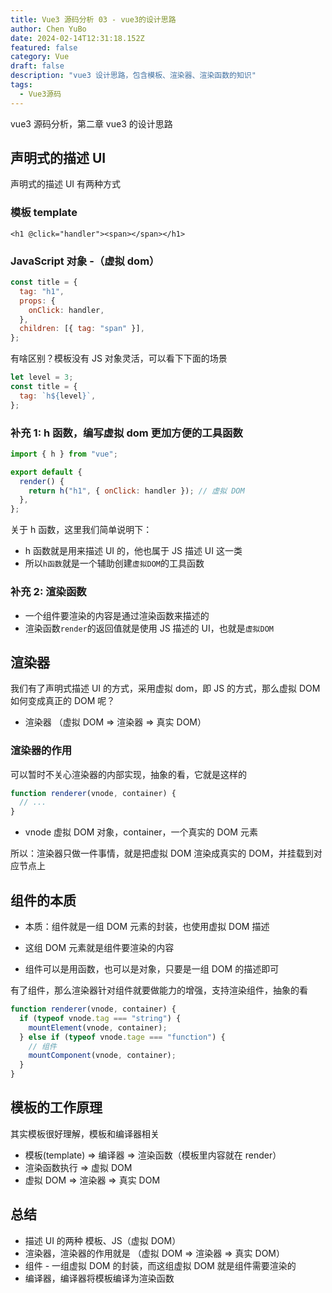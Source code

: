```yaml
---
title: Vue3 源码分析 03 - vue3的设计思路
author: Chen YuBo
date: 2024-02-14T12:31:18.152Z
featured: false
category: Vue
draft: false
description: "vue3 设计思路，包含模板、渲染器、渲染函数的知识"
tags:
  - Vue3源码
---
```


vue3 源码分析，第二章 vue3 的设计思路

## 声明式的描述 UI

声明式的描述 UI 有两种方式

### 模板 template

```vue
<h1 @click="handler"><span></span></h1>
```

### JavaScript 对象 -（虚拟 dom）

```js
const title = {
  tag: "h1",
  props: {
    onClick: handler,
  },
  children: [{ tag: "span" }],
};
```

有啥区别？模板没有 JS 对象灵活，可以看下下面的场景

```js
let level = 3;
const title = {
  tag: `h${level}`,
};
```

### 补充 1: h 函数，编写虚拟 dom 更加方便的工具函数

```js
import { h } from "vue";

export default {
  render() {
    return h("h1", { onClick: handler }); // 虚拟 DOM
  },
};
```

关于 h 函数，这里我们简单说明下：

- h 函数就是用来描述 UI 的，他也属于 JS 描述 UI 这一类
- 所以`h函数`就是一个辅助创建`虚拟DOM`的工具函数

### 补充 2: 渲染函数

- 一个组件要渲染的内容是通过渲染函数来描述的
- 渲染函数`render`的返回值就是使用 JS 描述的 UI，也就是`虚拟DOM`

## 渲染器

我们有了声明式描述 UI 的方式，采用虚拟 dom，即 JS 的方式，那么虚拟 DOM 如何变成真正的 DOM 呢？

- 渲染器 （虚拟 DOM => 渲染器 => 真实 DOM）

### 渲染器的作用

可以暂时不关心渲染器的内部实现，抽象的看，它就是这样的

```js
function renderer(vnode, container) {
  // ...
}
```

- vnode 虚拟 DOM 对象，container，一个真实的 DOM 元素

所以：渲染器只做一件事情，就是把虚拟 DOM 渲染成真实的 DOM，并挂载到对应节点上

## 组件的本质

- 本质：组件就是一组 DOM 元素的封装，也使用虚拟 DOM 描述
- 这组 DOM 元素就是组件要渲染的内容

- 组件可以是用函数，也可以是对象，只要是一组 DOM 的描述即可

有了组件，那么渲染器针对组件就要做能力的增强，支持渲染组件，抽象的看

```js
function renderer(vnode, container) {
  if (typeof vnode.tag === "string") {
    mountElement(vnode, container);
  } else if (typeof vnode.tage === "function") {
    // 组件
    mountComponent(vnode, container);
  }
}
```

## 模板的工作原理

其实模板很好理解，模板和编译器相关

- 模板(template) => 编译器 => 渲染函数（模板里内容就在 render）
- 渲染函数执行 => 虚拟 DOM
- 虚拟 DOM => 渲染器 => 真实 DOM

## 总结

- 描述 UI 的两种 模板、JS（虚拟 DOM）
- 渲染器，渲染器的作用就是 （虚拟 DOM => 渲染器 => 真实 DOM）
- 组件 - 一组虚拟 DOM 的封装，而这组虚拟 DOM 就是组件需要渲染的
- 编译器，编译器将模板编译为渲染函数
